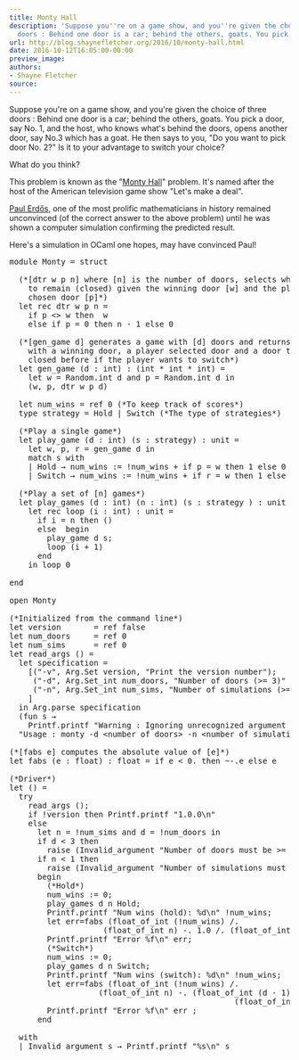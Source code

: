 ```yaml
---
title: Monty Hall
description: 'Suppose you''re on a game show, and you''re given the choice of three
  doors : Behind one door is a car; behind the others, goats. You pick a d...'
url: http://blog.shaynefletcher.org/2016/10/monty-hall.html
date: 2016-10-12T16:05:00-00:00
preview_image:
authors:
- Shayne Fletcher
source:
---
```


<p>Suppose you're on a game show, and you're given the choice of three doors : Behind one door is a car; behind the others, goats. You pick a door, say No. 1, and the host, who knows what's behind the doors, opens another door, say No.3 which has a goat. He then says to you, &quot;Do you want to pick door No. 2?&quot; Is it to your advantage to switch your choice?
</p>

<p>What do you think?</p>

<p>This problem is known as the &quot;<a href="https://en.wikipedia.org/wiki/Monty_Hall_problem">Monty Hall</a>&quot; problem. It's named after the host of the American television game show &quot;Let's make a deal&quot;.
</p>

<p>
<a href="https://en.wikipedia.org/wiki/Paul_Erd%C5%91s">Paul Erd&#337;s</a>, one of the most prolific mathematicians in history remained unconvinced (of the correct answer to the above problem) until he was shown a computer simulation confirming the predicted result.</p>

<p>
Here's a simulation in OCaml one hopes, may have convinced Paul!
</p>

<pre class="prettyprint ocaml">
module Monty = struct

  (*[dtr w p n] where [n] is the number of doors, selects which door
    to remain (closed) given the winning door [w] and the player
    chosen door [p]*)
  let rec dtr w p n =
    if p &lt;&gt; w then  w 
    else if p = 0 then n - 1 else 0

  (*[gen_game d] generates a game with [d] doors and returns a game
    with a winning door, a player selected door and a door to keep
    closed before if the player wants to switch*)
  let gen_game (d : int) : (int * int * int) =
    let w = Random.int d and p = Random.int d in 
    (w, p, dtr w p d)

  let num_wins = ref 0 (*To keep track of scores*)
  type strategy = Hold | Switch (*The type of strategies*)

  (*Play a single game*)
  let play_game (d : int) (s : strategy) : unit =
    let w, p, r = gen_game d in
    match s with
    | Hold &rarr; num_wins := !num_wins + if p = w then 1 else 0
    | Switch &rarr; num_wins := !num_wins + if r = w then 1 else 0

  (*Play a set of [n] games*)
  let play_games (d : int) (n : int) (s : strategy ) : unit = 
    let rec loop (i : int) : unit = 
      if i = n then ()
      else  begin
        play_game d s;
        loop (i + 1)
      end 
    in loop 0

end

open Monty

(*Initialized from the command line*)
let version       = ref false
let num_doors     = ref 0
let num_sims      = ref 0
let read_args () =
  let specification =
    [(&quot;-v&quot;, Arg.Set version, &quot;Print the version number&quot;);
     (&quot;-d&quot;, Arg.Set_int num_doors, &quot;Number of doors (&gt;= 3)&quot; );
     (&quot;-n&quot;, Arg.Set_int num_sims, &quot;Number of simulations (&gt;= 1)&quot;);
    ]
  in Arg.parse specification
  (fun s &rarr;
    Printf.printf &quot;Warning : Ignoring unrecognized argument \&quot;%s\&quot;\n&quot; s)
  &quot;Usage : monty -d &lt;number of doors&gt; -n &lt;number of simulations&gt;&quot;

(*[fabs e] computes the absolute value of [e]*)
let fabs (e : float) : float = if e &lt; 0. then ~-.e else e

(*Driver*)
let () = 
  try
    read_args ();
    if !version then Printf.printf &quot;1.0.0\n&quot;
    else
      let n = !num_sims and d = !num_doors in
      if d &lt; 3 then
        raise (Invalid_argument &quot;Number of doors must be &gt;= than 3&quot;);
      if n &lt; 1 then
        raise (Invalid_argument &quot;Number of simulations must be &gt;= 1&quot;);
      begin
        (*Hold*)
        num_wins := 0;
        play_games d n Hold;
        Printf.printf &quot;Num wins (hold): %d\n&quot; !num_wins;
        let err=fabs (float_of_int (!num_wins) /. 
                    (float_of_int n) -. 1.0 /. (float_of_int d)) in
        Printf.printf &quot;Error %f\n&quot; err;
        (*Switch*)
        num_wins := 0;
        play_games d n Switch;
        Printf.printf &quot;Num wins (switch): %d\n&quot; !num_wins;
        let err=fabs (float_of_int (!num_wins) /. 
                   (float_of_int n) -. (float_of_int (d - 1) /. 
                                                (float_of_int d))) in
        Printf.printf &quot;Error %f\n&quot; err ;
      end

  with 
  | Invalid_argument s &rarr; Printf.printf &quot;%s\n&quot; s
</pre>
